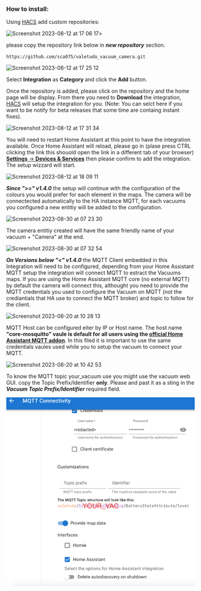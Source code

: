 ### How to install:
Using [HACS](https://hacs.xyz/) add custom repositories:

![Screenshot 2023-08-12 at 17 06 17](https://github.com/sca075/valetudo_vacuum_camera/assets/82227818/4abdf05a-eb50-4317-a0e9-8c6984bdba05)>


please copy the repository link below in ***new repository*** section.
```
https://github.com/sca075/valetudo_vacuum_camera.git
```
![Screenshot 2023-08-12 at 17 25 12](https://github.com/sca075/valetudo_vacuum_camera/assets/82227818/5e0874e6-4599-4853-b69b-940609555491)

Select **Integration** as **Category** and click the **Add** button.

Once the repository is added, please click on the repository and the home page will be display. From there you need to
**Download** the integration, [HACS](https://hacs.xyz/) will setup the integration for you. (Note: You can selct here if you want to be notify for beta releases that some time are containg instant fixes).

![Screenshot 2023-08-12 at 17 31 34](https://github.com/sca075/valetudo_vacuum_camera/assets/82227818/8ab843a7-be55-4203-b107-c62b64d17032)

You will need to restart Home Assistant at this point to have the integration available. Once Home Assistant will reload, please go in (plase press CTRL clicking the link this shouold open the link in a different tab of your browser) [**Settings** -> **Devices & Services**](https://my.home-assistant.io/redirect/config_flow_start/?domain=valetudo_vacuum_camera) then please confirm to add the integration. The setup wizzard will start.

![Screenshot 2023-08-12 at 18 09 11](https://github.com/sca075/valetudo_vacuum_camera/assets/82227818/59f0022e-e233-4311-a6aa-37f17996d6f3)

***Since ">=" v1.4.0*** the setup will continue with the configuration of the colours you would prefer for each element in the maps. The camera will be connectected automatically to the HA instance MQTT, for each vacuums you configured a new entitiy will be added to the configuration.

![Screenshot 2023-08-30 at 07 23 30](https://github.com/sca075/valetudo_vacuum_camera/assets/82227818/5587ecc0-859e-4bd4-ba18-0f96df0c55a5)


The camera entitiy created will have the same friendly name of your vacuum + "Camera" at the end. 

![Screenshot 2023-08-30 at 07 32 54](https://github.com/sca075/valetudo_vacuum_camera/assets/82227818/c4c054a5-e021-4c68-804b-9484d35a42ae)


***On Versions below "<" v1.4.0*** the MQTT Client embedded in this Integration will need to be configured, depending from your Home Assistant MQTT setup the integration will connect MQTT to estract the Vacuums maps. If you are using the Home Assistant MQTT core (no external MQTT) by default the camera will connect this, althought you need to provide the MQTT credentials you used to configure the Vacuum on MQTT (not the crediantials that HA use to connect the MQTT broker) and topic to follow for the client.

![Screenshot 2023-08-20 at 10 28 13](https://github.com/sca075/valetudo_vacuum_camera/assets/82227818/a49cb36e-f7b6-421c-ae0b-c88543044767)

MQTT Host can be configured eiter by IP or Host name. The host name **"core-mosquitto" vaule is default for all users using the [official Home Assistant MQTT addon](https://www.home-assistant.io/integrations/mqtt/)**. In this filed it is important to use the same credentials vaules used while you to setup the vacuum to connect your MQTT.

![Screenshot 2023-08-20 at 10 42 53](https://github.com/sca075/valetudo_vacuum_camera/assets/82227818/d284dd8e-b115-430c-982b-74f426a2cdb4)

To know the MQTT topic your_vacuum use you might use the vacuum web GUI.
copy the Topic Prefix/Identifier **only**. Please and past it as a sting in the
***Vacuum Topic Prefix/Identifier*** required field.

<div align="center">
  <img src="/images/img.png" alt="Valetudo Connections Setting Menu">
</div>
